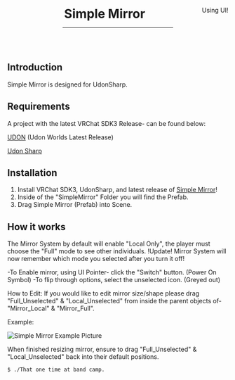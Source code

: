 <div align="center">
    <div class="header">
        <p>
            <h1 style="display:inline;text-size:24px;"> Simple Mirror</h2>
            <span style="float:right">Using UI!</span>
        </p>
    </div>
    <!-- build status badges here thanks -->
    <hr style="width:50%" />
    <br />
    <br />
</div>

## Introduction

Simple Mirror is designed for UdonSharp.

## Requirements
A project with the latest VRChat SDK3 Release- can be found below:

[UDON](https://vrchat.com/home/download) (Udon Worlds Latest Release)

[Udon Sharp](https://github.com/vrchat-community/UdonSharp/releases/tag/v0.20.3)

## Installation

1. Install VRChat SDK3, UdonSharp, and latest release of [Simple Mirror](https://github.com/itsKatVR/vrc-simple-mirror/releases/latest)!
2. Inside of the "SimpleMirror" Folder you will find the Prefab.
3. Drag Simple Mirror (Prefab) into Scene.

## How it works
The Mirror System by default will enable "Local Only", the player must choose the "Full" mode to see other individuals.
!Update! Mirror System will now remember which mode you selected after you turn it off!

-To Enable mirror, using UI Pointer- click the "Switch" button. (Power On Symbol)
-To flip through options, select the unselected icon. (Greyed out)


How to Edit:
If you would like to edit mirror size/shape please drag "Full_Unselected" & "Local_Unselected" from inside the parent objects of-
"Mirror_Local" & "Mirror_Full".

Example:

![Simple Mirror Example Picture](https://user-images.githubusercontent.com/77287432/188236683-6a6974d7-7bee-4fb8-8380-8702f2e2d25f.PNG)

When finished resizing mirror, ensure to drag "Full_Unselected" & "Local_Unselected" back into their default positions.


```
$ ./That one time at band camp.
```

